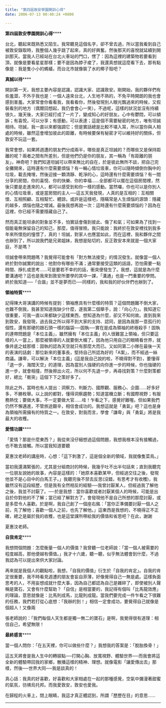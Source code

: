 ```yaml
---
title: "第四屆敦安學園開訓心得"
date: 2006-07-13 00:40:24 +0800

---
```



**第四屆敦安學園開訓心得******









台北，聽起來既熟悉又陌生。我常聽見這個名字，卻不曾去過，所以當我看到自己被敦安錄取時，我整個人幾乎跳了起來，真的好興奮。然後那天的喜悅就延續到開訓那天。當我人已經站在台北火車站的門口，愣了：因為這裡的建築物若要看到頂，就像是要看星星那樣；要不是因為脖子痠了，我還真想就這麼看下去，那有點像是：我是隻小小的螞蟻，而台北市就像裝了水的椰子殼吧？



**真誠以待******



開訓第一天，我想主要內容是認識，認識大家、認識敦安。剛開始，我的夥伴們有些羞澀，不外乎我也是：一個人遠來台北，人生地不熟的，不免平時開朗的我也會感到害羞。大家常會你看看我，我看看你，然後發現別人眼光飄過來的時候，又假裝看別的地方（偶爾回想起，我仍會會心一笑）。不過呢，這樣的狀況並沒有持續很久，幾天後，大家已經打成了一片了，變成知心的好朋友。心中有鬱悶，可以傾訴；有喜悅，可以分享；有感動，可以表達；這是個不需要秘密的地方，唯有坦誠相待。坦誠，我一直以來都強調它；但是實話總是比較不堪入耳，所以當你與人相處的時候，雖然這會增加彼此的距離，有時候要保有秘密才可以維持好的關係，但敦安不玩這一套。



我常會想，如果將週遭的朋友們分成兩半，哪些是真正坦誠的？而哪些又是保持距離的呢？兩者之間有所差別，但是他們仍是你的朋友，其一稱為「有距離的朋友」，神奇吧？我們知道坦誠可以帶來無比的自在，於是彼此無所不談，把自己完全攤開來，這時還有什麼需要煩惱？有一輛心情垃圾車，你可以隨時傾倒你胸中的垃圾，載去掩埋，然後迎接一顆清靜、乾淨的心，這時還有什麼需要煩惱？有一間分享的房間，你的喜悅、你的快樂、你的幸福……全部都可以擺在這個房間裡，然後只要是走進來的人，都可以感受到和你一樣的感動。當然囉，你也可以是你別人的心情垃圾車，或是當房間的主人──這五天我發現，人真的是互相的：互相關懷、互相照顧、互相幫忙、體諒。或許是這樣吧，隱瞞常是人生煩惱的源頭：隱藏的越多，煩惱也隨之增減。最後我想再說一次：這時還有什麼需要煩惱的？因為在這裡，你已經不需要隱藏自己了。



然而真正能坦承的對象並不多，怕實話會傷到彼此、傷了和氣；可如果為了找到一個能毫無保留自己的知己，那麼，值得冒險。我只能說：我終於在敦安裡找到我多年來所懷抱的憧憬了，真的！坦誠，對家人也應當如此，而在這裡，我和夥伴之間也辦到了，所以說我們是兄弟姐妹，我想是貼切的，反正敦安本來就是一個大家庭，不是嗎？



坦誠會帶來問題嗎？我覺得可能會有「對方無法接受」的情況發生。就像當一個人終於對你誠實的說出：他對你有哪些不滿；通常要接受這類的話語，恐怕需要一點時間、掙扎或思考……可是要若不幸的的話，衝突便發生了。我想，這就是為什麼要溝通吧？這也是我來到敦安所要學的其中一課，「溝通」也是一門重要的學問。終於我知道──「合諧」並不是夢而已──同樣的，我和我的好伙伴們也辦到了。



**領袖特質******





記得陳大哥演講的時候有提到：領袖應具有什麼樣的特質？這個問題難不倒大家，也難不倒我，我甚至知道我缺少什麼，遂我第二個舉手，說：「向心力」。我知道它很重要，可我一直以來都缺少這樣東西，想知道為什麼，卻又不知何故。直到我來到敦安，我發現，過去我之所以得不到大家的支持、認同，是因為我那一意孤行的個性，還有那硬的跟石頭一樣的腦袋──固執──實在是成為領袖的終極殺手！固執的連帶問題是「本位主義」，雖然擁有「本位主義」的人很難當上領袖，但只要這樣的人一當上，那麼被領導的人就要倒大楣了。因為他只用自己的眼睛看世界，就像井底之蛙那樣：固執的認為天空就只有那麼大而已。又如同第二小隊在最後一天的表演的話劇：那位新來的董事長，堅持自己所認為好的「A案」，而不經過一絲商議。謙卑，可以解決「本位主義」(這是我自己說的啦，不曉得對不對)，要懂得「退一步，海闊天空」的道理，因為當別人強硬的向你進一步的時候，你也強硬的進一步，就會相撞，然後擦出火花，所以何不先退一步，再尋找對策？什麼對策都好，總比「衝突」這個下下之策好多了。



除此之外，當時也有人提出：洞察力、判斷力、國際觀、服務心、企圖……好多好多，不勝枚舉。以上說的都對，懂得洞察趨勢；知道當機立斷；有國際視野；有服務熱忱；要做大事，不一定要做大官……哇！乍看之下，感覺好難喔。但如果我們仍然不懈邁進，不管旅途艱辛，相信會成功的。我想這就是「勇氣」吧？這也是身為領袖所需擁有的特質之一。在敦安，對我而言，學會「謙卑」與「勇氣」將是我最大的收穫。



**愛情功課******





「愛情？那是什麼東西？」我從來沒仔細想過這個問題，我想我根本沒有接觸過，也不敢去接觸。所以當我知道要聽

夏惠汶老師的講座時，心想：「這下刺激了，這是個全新的領域，我就像隻菜鳥。」



當初我還滿緊張的，尤其是分組商討的時候，我幾乎吐不出半句話來；直到我聽完一位朋友說她的故事，內容是這樣的：「她原本喜歡某甲，但經過交往之後，發現他並不是心目中的白馬王子。」我聽完後不禁去反思(沒錯，有思考才有收穫)，我雖然沒有這段經歷，但是我有全然相反的經驗──我曾討厭某人，但經過我了解他之後，我並不討厭了。──於是我想：當你喜歡或者討厭某個人的時候，可能是出自於你對他的不了解；當已經了解對方了，會發現他不是自己所想的那麼討厭，或是多麼令人喜歡。於是啊，我自己創了一個座右銘：「當你正準備要討厭一個人之前，先了解他；喜歡一個人之前，也先了解他。」這東西是我想的，不曉得正不正確，總之是屬於我的收穫，也是這堂課所帶給我的價值和省思吧？在此，謝謝

夏惠汶老師。



**自我肯定******





我想問個問題：怎麼衡量一個人的價值？我曾聽一位老師說：「當一個人被需要的程度越高，那他便越有價值。」我才十六歲，聽一聽，似乎無法體會到什麼，不過我認為可以提出來供大家討論。



再來就是我個人的觀點啦，我想，「自我的價值」衍生於「自我的肯定」。自我的肯定很重要，我不時看見週遭的朋友會妄自菲薄，好像覺得自己一無是處。這樣負面思考的人，不用妄想成就什麼大事，因為自己都認為自己是雜碎了，即使被別人聲稱是寶石，又會有什麼幫助？「自信」是相當要的，我記得有個叫「比馬龍效應」的理論，意思就像是：比馬則成馬，比龍則成龍。當我們要完成一件乍看之下很難的任務，我們若打從心底想：「我辦的到！」相信一定會成功，要覺得自己就像是個超人！又像兩

張老師說的：「我們每個人天生都是獨一無二的寶石」是啊，我覺得很有道理：相信自己，希望無限！



**最終感言******





當一個人問你：「在五天裡，你可以做些什麼？」我想我的答案是：「脫胎換骨！」



這五天將會是我人生中的轉捩點──打開心胸、放寬視野、體驗世界──而我會將這全新的體驗帶回我的家鄉，散播這樣的精神、理想。就像電影「讓愛傳出去」那樣，然後──世界大同──我是談真的！



真心話：我真的好喜歡，好喜歡和大家相處在一起的那種感覺，空氣中彌漫著甜蜜的氣氛，彷彿烏托邦。而我愛敦安，敦安也愛我。



在歸程的火車上，閉上眼睛，我這才真正體認到，所謂「歷歷在目」的意思……





****




